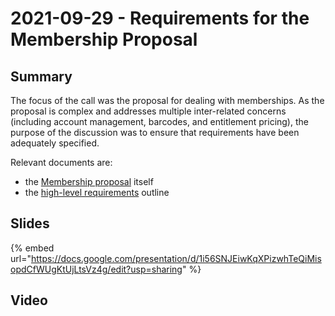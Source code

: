 # 2021-09-29 - Requirements for the Membership Proposal

## Summary

The focus of the call was the proposal for dealing with memberships. As the proposal is complex and addresses multiple inter-related concerns \(including account management, barcodes, and entitlement pricing\), the purpose of the discussion was to ensure that requirements have been adequately specified.

Relevant documents are:

* the [Membership proposal](https://docs.google.com/document/d/1mjmb-si95H_YK9qeNIhyTBfstGI-2NPAycz0y78GYGc/edit#) itself
* the [high-level requirements](https://docs.google.com/document/d/1vIz6vzM44d7wB9L2r2Q04Fv6bHdFZPZ-4D2Oot_xSP0/edit#) outline

## Slides

{% embed url="https://docs.google.com/presentation/d/1i56SNJEiwKqXPizwhTeQiMisopdCfWUgKtUjLtsVz4g/edit?usp=sharing" %}



## Video



